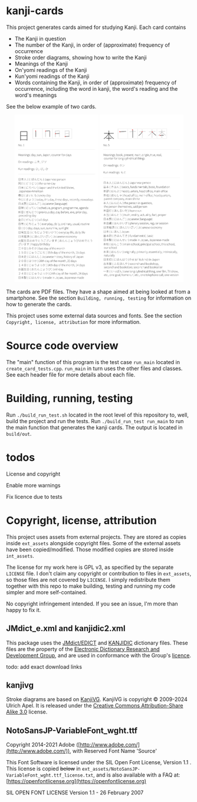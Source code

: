 
# kanji-cards

This project generates cards aimed for studying Kanji. Each card contains

- The Kanji in question
- The number of the Kanji, in order of (approximate) frequency of occurrence
- Stroke order diagrams, showing how to write the Kanji
- Meanings of the Kanji
- On'yomi readings of the Kanji
- Kun'yomi readings of the Kanji
- Words containing the Kanji, in order of (approximate) frequency of occurrence, including the word in kanji, the word's reading and the word's meanings

See the below example of two cards.

<p align="middle">
  <img src="doc/hi.jpg" width="45%" />
  <img src="doc/hon.jpg" width="45%" /> 
</p>

The cards are PDF files. They have a shape aimed at being looked at from a smartphone. See the section `Building, running, testing` for information on how to generate the cards.

This project uses some external data sources and fonts. See the section `Copyright, license, attribution` for more information.

# Source code overview

The "main" function of this program is the test case `run_main` located in `create_card_tests.cpp`. `run_main` in turn uses the other files and classes. See each header file for more details about each file.

# Building, running, testing

Run `./build_run_test.sh` located in the root level of this repository to, well, build the project and run the tests. Run `./build_run_test run_main` to run the main function that generates the kanji cards. The output is located in `build/out`.

# todos

License and copyright

Enable more warnings

Fix licence due to tests

# Copyright, license, attribution

This project uses assets from external projects. They are stored as copies inside `ext_assets` alongside copyright files. Some of the external assets have been copied/modified. Those modified copies are stored inside `int_assets`.

The license for my work here is GPL v3, as specified by the separate `LICENSE` file. I don't claim any copyright or contribution to files in `ext_assets`, so those files are not covered by `LICENSE`. I simply redistribute them together with this repo to make building, testing and running my code simpler and more self-contained.

No copyright infringement intended. If you see an issue, I'm more than happy to fix it.

## JMdict_e.xml and kanjidic2.xml

This package uses the [JMdict/EDICT](https://www.edrdg.org/wiki/index.php/JMdict-EDICT_Dictionary_Project) and [KANJIDIC](https://www.edrdg.org/wiki/index.php/KANJIDIC_Project) dictionary files. These files are the property of the [Electronic Dictionary Research and Development Group](https://www.edrdg.org/), and are used in conformance with the Group's [licence](https://www.edrdg.org/edrdg/licence.html). 

todo: add exact download links

## kanjivg

Stroke diagrams are based on [KanjiVG](https://kanjivg.tagaini.net/). KanjiVG is copyright © 2009-2024 Ulrich Apel. It is released under the [Creative Commons Attribution-Share Alike 3.0](https://creativecommons.org/licenses/by-sa/3.0/) license. 

## NotoSansJP-VariableFont_wght.ttf

Copyright 2014-2021 Adobe ([http://www.adobe.com/](http://www.adobe.com/)), with Reserved Font Name 'Source'

This Font Software is licensed under the SIL Open Font License, Version 1.1 . This license is copied ~~below~~ in `ext_assets/NotoSansJP-VariableFont_wght.ttf_license.txt`, and is also available with a FAQ at: [https://openfontlicense.org](https://openfontlicense.org)

SIL OPEN FONT LICENSE Version 1.1 - 26 February 2007 
